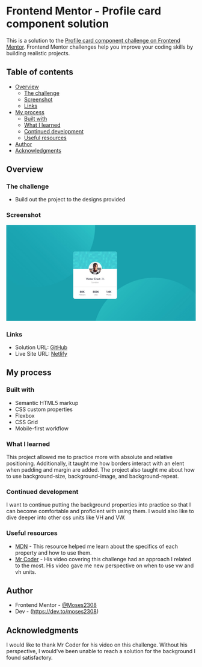 # Frontend Mentor - Profile card component solution

This is a solution to the [Profile card component challenge on Frontend Mentor](https://www.frontendmentor.io/challenges/profile-card-component-cfArpWshJ). Frontend Mentor challenges help you improve your coding skills by building realistic projects.

## Table of contents

- [Overview](#overview)
  - [The challenge](#the-challenge)
  - [Screenshot](#screenshot)
  - [Links](#links)
- [My process](#my-process)
  - [Built with](#built-with)
  - [What I learned](#what-i-learned)
  - [Continued development](#continued-development)
  - [Useful resources](#useful-resources)
- [Author](#author)
- [Acknowledgments](#acknowledgments)

## Overview

### The challenge

- Build out the project to the designs provided

### Screenshot

![](images/Screenshot%202023-07-12%20123001.jpg)

### Links

- Solution URL: [GitHub](https://github.com/Moses2308/profile-card)
- Live Site URL: [Netlify](https://resonant-hummingbird-b09c60.netlify.app/)

## My process

### Built with

- Semantic HTML5 markup
- CSS custom properties
- Flexbox
- CSS Grid
- Mobile-first workflow

### What I learned

This project allowed me to practice more with absolute and relative positioning. Additionally, it taught me how borders interact with an elent when padding and margin are added.
The project also taught me about how to use background-size, background-image, and background-repeat.

### Continued development

I want to continue putting the background properties into practice so that I can become comfortable and proficient with using them. I would also like to dive deeper into other css units like VH and VW.

### Useful resources

- [MDN](https://developer.mozilla.org/en-US/) - This resource helped me learn about the specifics of each property and how to use them.
- [Mr Coder](https://www.youtube.com/@MrCoderYt) - His video covering this challenge had an approach I related to the most. His video gave me new perspective on when to use vw and vh units.

## Author

- Frontend Mentor - [@Moses2308](https://www.frontendmentor.io/profile/Moses2308)
- Dev - (https://dev.to/moses2308)

## Acknowledgments

I would like to thank Mr Coder for his video on this challenge. Without his perspective, I would've been unable to reach a solution for the background I found satisfactory.

